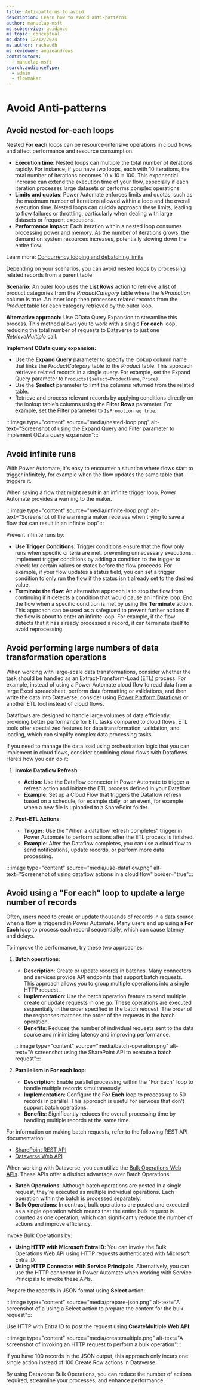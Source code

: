 ```yaml
---
title: Anti-patterns to avoid
description: Learn how to avoid anti-patterns
author: manuelap-msft
ms.subservice: guidance
ms.topic: conceptual
ms.date: 12/12/2024
ms.author: rachaudh
ms.reviewer: angieandrews
contributors: 
  - manuelap-msft
search.audienceType: 
  - admin
  - flowmaker
---
```


# Avoid Anti-patterns

## Avoid nested for-each loops

Nested **For each** loops can be resource-intensive operations in cloud flows and affect performance and resource consumption.

- **Execution time**: Nested loops can multiple the total number of iterations rapidly. For instance, if you have two loops, each with 10 iterations, the total number of iterations becomes 10 x 10 = 100. This exponential increase can extend the execution time of your flow, especially if each iteration processes large datasets or performs complex operations.
- **Limits and quotas**: Power Automate enforces limits and quotas, such as the maximum number of iterations allowed within a loop and the overall execution time. Nested loops can quickly approach these limits, leading to flow failures or throttling, particularly when dealing with large datasets or frequent executions.
- **Performance impact**: Each iteration within a nested loop consumes processing power and memory. As the number of iterations grows, the demand on system resources increases, potentially slowing down the entire flow.

Learn more: [Concurrency looping and debatching limits](../../limits-and-config.md)

Depending on your scenarios, you can avoid nested loops by processing related records from a parent table:

**Scenario:** An outer loop uses the **List Rows** action to retrieve a list of product categories from the *ProductCategory* table where the *IsPromotion* column is true. An inner loop then processes related records from the *Product* table for each category retrieved by the outer loop.

**Alternative approach:** Use OData Query Expansion to streamline this process. This method allows you to work with a single **For each** loop, reducing the total number of requests to Dataverse to just one *RetrieveMultiple* call.

**Implement OData query expansion:**
- Use the **Expand Query** parameter to specify the lookup column name that links the *ProductCategory* table to the *Product* table. This approach retrieves related records in a single query. For example, set the Expand Query parameter to `Products($select=ProductName,Price)`.
- Use the **$select** parameter to limit the columns returned from the related table.
- Retrieve and process relevant records by applying conditions directly on the lookup table’s columns using the **Filter Rows** parameter. For example, set the Filter parameter to  `IsPromotion eq true`.

:::image type="content" source="media/nested-loop.png" alt-text="Screenshot of using the Expand Query and Filter parameter to implement OData query expansion":::

## Avoid infinite runs

With Power Automate, it's easy to encounter a situation where flows start to trigger infinitely, for example when the flow updates the same table that triggers it.

When saving a flow that might result in an infinite trigger loop, Power Automate provides a warning to the maker.

:::image type="content" source="media/infinite-loop.png" alt-text="Screenshot of the warning a maker receives when trying to save a flow that can result in an infinite loop":::

Prevent infinite runs by:

- **Use Trigger Conditions**: Trigger conditions ensure that the flow only runs when specific criteria are met, preventing unnecessary executions. Implement trigger conditions by adding a condition to the trigger to check for certain values or states before the flow proceeds. For example, if your flow updates a status field, you can set a trigger condition to only run the flow if the status isn't already set to the desired value.
- **Terminate the flow**: An alternative approach is to stop the flow from continuing if it detects a condition that would cause an infinite loop. End the flow when a specific condition is met by using the **Terminate** action. This approach can be used as a safeguard to prevent further actions if the flow is about to enter an infinite loop. For example, if the flow detects that it has already processed a record, it can terminate itself to avoid reprocessing.

## Avoid performing large numbers of data transformation operations

When working with large-scale data transformations, consider whether the task should be handled as an Extract-Transform-Load (ETL) process. For example, instead of using a Power Automate cloud flow to read data from a large Excel spreadsheet, perform data formatting or validations, and then write the data into Dataverse, consider using [Power Platform Dataflows](/power-query/dataflows/create-use) or another ETL tool instead of cloud flows.

Dataflows are designed to handle large volumes of data efficiently, providing better performance for ETL tasks compared to cloud flows. ETL tools offer specialized features for data transformation, validation, and loading, which can simplify complex data processing tasks.

If you need to manage the data load using orchestration logic that you can implement in cloud flows, consider combining cloud flows with Dataflows. Here’s how you can do it:

1. **Invoke Dataflow Refresh**:
   - **Action**: Use the Dataflow connector in Power Automate to trigger a refresh action and initiate the ETL process defined in your Dataflow.
   - **Example**: Set up a Cloud Flow that triggers the Dataflow refresh based on a schedule, for example daily, or an event, for example when a new file is uploaded to a SharePoint folder.

2. **Post-ETL Actions**:
   - **Trigger**: Use the “When a dataflow refresh completes” trigger in Power Automate to perform actions after the ETL process is finished.
   - **Example**: After the Dataflow completes, you can use a cloud flow to send notifications, update records, or perform more data processing.

  :::image type="content" source="media/use-dataflow.png" alt-text="Screenshot of using dataflow actions in a cloud flow" border="true":::

## Avoid using a "For each" loop to update a large number of records

Often, users need to create or update thousands of records in a data source when a flow is triggered in Power Automate. Many users end up using a **For Each** loop to process each record sequentially, which can cause latency and delays.

To improve the performance, try these two approaches:

1. **Batch operations**:
   - **Description**: Create or update records in batches. Many connectors and services provide API endpoints that support batch requests. This approach allows you to group multiple operations into a single HTTP request.
   - **Implementation**: Use the batch operation feature to send multiple create or update requests in one go. These operations are executed sequentially in the order specified in the batch request. The order of the responses matches the order of the requests in the batch operation.
   - **Benefits**: Reduces the number of individual requests sent to the data source and minimizing latency and improving performance.

   :::image type="content" source="media/batch-operation.png" alt-text="A screenshot using the SharePoint API to execute a batch request":::

2. **Parallelism in For each loop**:
   - **Description**: Enable parallel processing within the "For Each" loop to handle multiple records simultaneously.
   - **Implementation**: Configure the **For Each** loop to process up to 50 records in parallel. This approach is useful for services that don't support batch operations.
   - **Benefits**: Significantly reduces the overall processing time by handling multiple records at the same time.

For information on making batch requests, refer to the following REST API documentation:

- [SharePoint REST API](/sharepoint/dev/sp-add-ins/make-batch-requests-with-the-rest-apis)
- [Dataverse Web API](/power-apps/developer/data-platform/webapi/execute-batch-operations-using-web-api)

When working with Dataverse, you can utilize the [Bulk Operations Web APIs](/power-apps/developer/data-platform/bulk-operations). These APIs offer a distinct advantage over Batch Operations:

- **Batch Operations**: Although batch operations are posted in a single request, they're executed as multiple individual operations. Each operation within the batch is processed separately.
- **Bulk Operations**: In contrast, bulk operations are posted and executed as a single operation which means that the entire bulk request is counted as one operation, which can significantly reduce the number of actions and improve efficiency.

Invoke Bulk Operations by:

- **Using HTTP with Microsoft Entra ID**: You can invoke the Bulk Operations Web API using HTTP requests authenticated with Microsoft Entra ID.
- **Using HTTP Connector with Service Principals**: Alternatively, you can use the HTTP connector in Power Automate when working with Service Principals to invoke these APIs.

Prepare the records in JSON format using **Select** action:

:::image type="content" source="media/prepare-json.png" alt-text="A screenshot of a using a Select action to prepare the content for the bulk request":::

Use HTTP with Entra ID to post the request using **CreateMultiple Web API**:

:::image type="content" source="media/createmultiple.png" alt-text="A screenshot of invoking an HTTP request to perform a bulk operation":::

If you have 100 records in the JSON output, this approach only incurs one single action instead of 100 Create Row actions in Dataverse.

By using Dataverse Bulk Operations, you can reduce the number of actions required, streamline your processes, and enhance performance.
